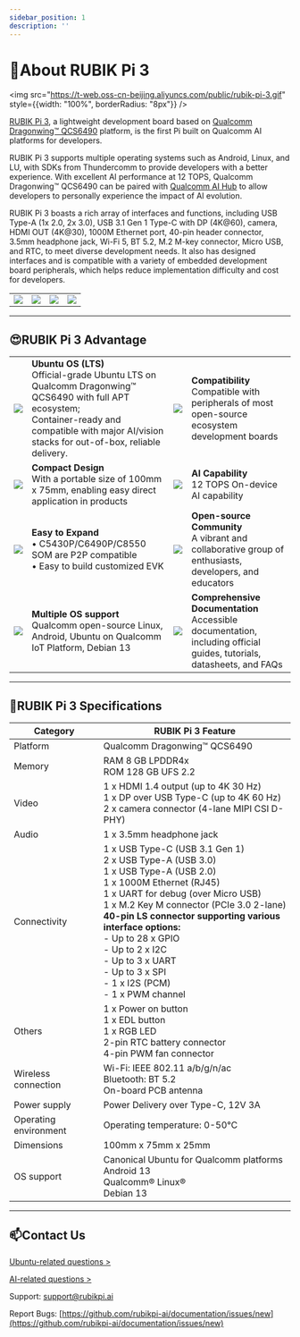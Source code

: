 ```yaml
---
sidebar_position: 1
description: ''
---
```

# 🚀About RUBIK Pi 3

<!-- ## **🔖Shortcuts**

[Website](https://www.rubikpi.ai/) | [Purchase](https://www.thundercomm.com/zh/product/rubik-pi/) | [RUBIK Pi Community](https://community.rubikpi.ai) | [RUBIK Pi 3 Advantage](#rubik-pi-3-advantage) |  [RUBIK Pi 3 Specifications](#rubik-pi-3-specifications) | [FAQ](https://rubikpi.ai/faq/) | [Contact Us](#contact-us) -->

<img src="https://t-web.oss-cn-beijing.aliyuncs.com/public/rubik-pi-3.gif" style={{width: "100%", borderRadius: "8px"}} />


[RUBIK Pi 3](https://www.thundercomm.com/product/rubik-pi/), a lightweight development board based on [Qualcomm Dragonwing™ QCS6490](https://www.qualcomm.com/products/internet-of-things/industrial/building-enterprise/qcs6490) platform, is the first Pi built on Qualcomm AI platforms for developers.

RUBIK Pi 3 supports multiple operating systems such as Android, Linux, and LU, with SDKs from Thundercomm to provide developers with a better experience. With excellent AI performance at 12 TOPS, Qualcomm Dragonwing™ QCS6490 can be paired with [Qualcomm AI Hub](https://aihub.qualcomm.com/) to allow developers to personally experience the impact of AI evolution.

RUBIK Pi 3 boasts a rich array of interfaces and functions, including USB Type-A (1x 2.0, 2x 3.0), USB 3.1 Gen 1 Type-C with DP (4K@60), camera, HDMI OUT (4K@30), 1000M Ethernet port, 40-pin header connector, 3.5mm headphone jack, Wi-Fi 5, BT 5.2, M.2 M-key connector, Micro USB, and RTC, to meet diverse development needs. It also has designed interfaces and is compatible with a variety of embedded development board peripherals, which helps reduce implementation difficulty and cost for developers.

<table style={{tableLayout: 'fixed', width: '100%', margin: '16px 0'}}>
	<colgroup>
		<col style={{width: '25%'}} />
		<col style={{width: '25%'}} />
		<col style={{width: '25%'}} />
		<col style={{width: '25%'}} />
	</colgroup>
	<tbody>
		<tr>
			<td style={{padding: 4}}><img src="https://www.thundercomm.com/wp-content/uploads/2024/09/rubik-pi-1-1.jpg" style={{width: '100%', borderRadius: 6}} /></td>
			<td style={{padding: 4}}><img src="https://www.thundercomm.com/wp-content/uploads/2024/09/rubik-pi-2-1.jpg" style={{width: '100%', borderRadius: 6}} /></td>
			<td style={{padding: 4}}><img src="https://www.thundercomm.com/wp-content/uploads/2024/09/rubik-pi-3-5.jpg" style={{width: '100%', borderRadius: 6}} /></td>
			<td style={{padding: 4}}><img src="https://www.thundercomm.com/wp-content/uploads/2024/09/rubik-pi-4-1.jpg" style={{width: '100%', borderRadius: 6}} /></td>
		</tr>
	</tbody>
</table>

---

## 😍RUBIK Pi 3 Advantage

<table style={{tableLayout: 'fixed', width: '100%', margin: '16px 0'}}>
	<colgroup>
		<col style={{width: '100px'}} />
		<col style={{width: 'calc(50% - 100px)'}} />
		<col style={{width: '100px'}} />
		<col style={{width: 'calc(50% - 100px)'}} />
	</colgroup>
	<tbody>
		<tr>
			<td style={{textAlign:'center', padding: 8}}><img src="https://www.thundercomm.com/wp-content/uploads/2024/09/ubuntu-os.png" style={{maxWidth: '100%', borderRadius: 6}} /></td>
			<td style={{padding: 8, verticalAlign: 'top'}}><strong>Ubuntu OS (LTS)</strong> <br />Official-grade Ubuntu LTS on Qualcomm Dragonwing™ QCS6490 with full APT ecosystem;<br />Container-ready and compatible with major AI/vision stacks for out-of-box, reliable delivery.</td>
			<td style={{textAlign:'center', padding: 8}}><img src="https://www.thundercomm.com/wp-content/uploads/2024/09/Compatibility-2.png" style={{maxWidth: '100%', borderRadius: 6}} /></td>
			<td style={{padding: 8, verticalAlign: 'top'}}><strong>Compatibility</strong> <br />Compatible with peripherals of most open-source ecosystem development boards</td>
		</tr>
		<tr>
			<td style={{textAlign:'center', padding: 8}}><img src="https://www.thundercomm.com/wp-content/uploads/2024/09/Compact-2.png" style={{maxWidth: '100%', borderRadius: 6}} /></td>
			<td style={{padding: 8, verticalAlign: 'top'}}><strong>Compact Design</strong><br />With a portable size of 100mm x 75mm, enabling easy direct application in products</td>
			<td style={{textAlign:'center', padding: 8}}><img src="https://www.thundercomm.com/wp-content/uploads/2024/09/ai-2.png" style={{maxWidth: '100%', borderRadius: 6}} /></td>
			<td style={{padding: 8, verticalAlign: 'top'}}><strong>AI Capability</strong><br />12 TOPS On-device AI capability</td>
		</tr>
		<tr>
			<td style={{textAlign:'center', padding: 8}}><img src="https://www.thundercomm.com/wp-content/uploads/2024/09/Expand-2.png" style={{maxWidth: '100%', borderRadius: 6}} /></td>
			<td style={{padding: 8, verticalAlign: 'top'}}><strong>Easy to Expand</strong> <br />• C5430P/C6490P/C8550 SOM are P2P compatible<br />• Easy to build customized EVK</td>
			<td style={{textAlign:'center', padding: 8}}><img src="https://www.thundercomm.com/wp-content/uploads/2024/09/Community-1.png" style={{maxWidth: '100%', borderRadius: 6}} /></td>
			<td style={{padding: 8, verticalAlign: 'top'}}><strong>Open-source Community</strong><br />A vibrant and collaborative group of enthusiasts, developers, and educators</td>
		</tr>
		<tr>
			<td style={{textAlign:'center', padding: 8}}><img src="https://www.thundercomm.com/wp-content/uploads/2024/09/Multiple-OS-support-1.png" style={{maxWidth: '100%', borderRadius: 6}} /></td>
			<td style={{padding: 8, verticalAlign: 'top'}}><strong>Multiple OS support</strong><br />Qualcomm open-source Linux, Android, Ubuntu on Qualcomm IoT Platform, Debian 13</td>
			<td style={{textAlign:'center', padding: 8}}><img src="https://www.thundercomm.com/wp-content/uploads/2024/09/folder-1.png" style={{maxWidth: '100%', borderRadius: 6}} /></td>
			<td style={{padding: 8, verticalAlign: 'top'}}><strong>Comprehensive Documentation</strong><br />Accessible documentation, including official guides, tutorials, datasheets, and FAQs</td>
		</tr>
	</tbody>
</table>

---

## 📒RUBIK Pi 3 Specifications


<table style={{tableLayout: 'fixed', width: '100%', margin: '16px 0'}}>
	<colgroup>
		<col style={{width: '22%'}} />
		<col style={{width: '78%'}} />
	</colgroup>
	<thead>
		<tr>
			<th style={{textAlign:'left', padding: '8px 10px'}}>Category</th>
			<th style={{textAlign:'left', padding: '8px 10px'}}>RUBIK Pi 3 Feature</th>
		</tr>
	</thead>
	<tbody>
		<tr><td style={{verticalAlign:'top', padding:'6px 10px'}}>Platform</td><td style={{verticalAlign:'top', padding:'6px 10px'}}>Qualcomm Dragonwing™ QCS6490</td></tr>
		<tr><td style={{verticalAlign:'top', padding:'6px 10px'}}>Memory</td><td style={{verticalAlign:'top', padding:'6px 10px'}}>RAM 8 GB LPDDR4x<br />ROM 128 GB UFS 2.2</td></tr>
		<tr><td style={{verticalAlign:'top', padding:'6px 10px'}}>Video</td><td style={{verticalAlign:'top', padding:'6px 10px'}}>1 x HDMI 1.4 output (up to 4K 30 Hz)<br />1 x DP over USB Type-C (up to 4K 60 Hz)<br />2 x camera connector (4-lane MIPI CSI D-PHY)</td></tr>
		<tr><td style={{verticalAlign:'top', padding:'6px 10px'}}>Audio</td><td style={{verticalAlign:'top', padding:'6px 10px'}}>1 x 3.5mm headphone jack</td></tr>
		<tr><td style={{verticalAlign:'top', padding:'6px 10px'}}>Connectivity</td><td style={{verticalAlign:'top', padding:'6px 10px'}}>1 x USB Type-C (USB 3.1 Gen 1)<br />2 x USB Type-A (USB 3.0)<br />1 x USB Type-A (USB 2.0)<br />1 x 1000M Ethernet (RJ45)<br />1 x UART for debug (over Micro USB)<br />1 x M.2 Key M connector (PCIe 3.0 2-lane)<br /><strong>40-pin LS connector supporting various interface options:</strong> <br />- Up to 28 x GPIO<br />- Up to 2 x I2C <br />- Up to 3 x UART<br />- Up to 3 x SPI <br />- 1 x I2S (PCM)<br />- 1 x PWM channel</td></tr>
		<tr><td style={{verticalAlign:'top', padding:'6px 10px'}}>Others</td><td style={{verticalAlign:'top', padding:'6px 10px'}}>1 x Power on button<br />1 x EDL button<br />1 x RGB LED <br />2-pin RTC battery connector <br />4-pin PWM fan connector</td></tr>
		<tr><td style={{verticalAlign:'top', padding:'6px 10px'}}>Wireless connection</td><td style={{verticalAlign:'top', padding:'6px 10px'}}>Wi-Fi: IEEE 802.11 a/b/g/n/ac<br />Bluetooth: BT 5.2<br />On-board PCB antenna</td></tr>
		<tr><td style={{verticalAlign:'top', padding:'6px 10px'}}>Power supply</td><td style={{verticalAlign:'top', padding:'6px 10px'}}>Power Delivery over Type-C, 12V 3A</td></tr>
		<tr><td style={{verticalAlign:'top', padding:'6px 10px'}}>Operating environment</td><td style={{verticalAlign:'top', padding:'6px 10px'}}>Operating temperature: 0-50℃</td></tr>
		<tr><td style={{verticalAlign:'top', padding:'6px 10px'}}>Dimensions</td><td style={{verticalAlign:'top', padding:'6px 10px'}}>100mm x 75mm x 25mm</td></tr>
		<tr><td style={{verticalAlign:'top', padding:'6px 10px'}}>OS support</td><td style={{verticalAlign:'top', padding:'6px 10px'}}>Canonical Ubuntu for Qualcomm platforms<br />Android 13<br />Qualcomm® Linux®<br />Debian 13</td></tr>
	</tbody>
</table>


---

## 📫Contact Us

[Ubuntu-related questions >](https://discourse.ubuntu.com/)

[AI-related questions >](https://forum.edgeimpulse.com/)

Support: [support@rubikpi.ai](mailto:support@rubikpi.ai)

Report Bugs: [https://github.com/rubikpi-ai/documentation/issues/new](https://github.com/rubikpi-ai/documentation/issues/new)
